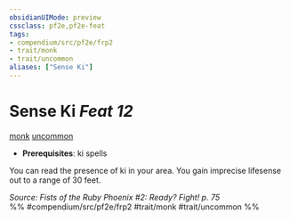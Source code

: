 ```yaml
---
obsidianUIMode: preview
cssclass: pf2e,pf2e-feat
tags:
- compendium/src/pf2e/frp2
- trait/monk
- trait/uncommon
aliases: ["Sense Ki"]
---
```

# Sense Ki  *Feat 12*  
[monk](Reference/Rules/Traits/monk.md "Monk Class Trait")  [uncommon](uncommon.md "Uncommon Rarity Trait")  

- **Prerequisites**: ki spells

You can read the presence of ki in your area. You gain imprecise lifesense out to a range of 30 feet.

*Source: Fists of the Ruby Phoenix #2: Ready? Fight! p. 75*  
%% #compendium/src/pf2e/frp2 #trait/monk #trait/uncommon %%